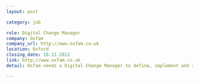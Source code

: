 ```yaml
---
layout: post

category: job

role: Digital Change Manager
company: Oxfam
company_url: http://www.oxfam.co.uk
location: Oxford
closing_date: 18.11.2012
link: http://www.oxfam.co.uk
detail: Oxfam needs a Digital Change Manager to define, implement and run the change management processes for the new Oxfam GB digital estate

---
```

